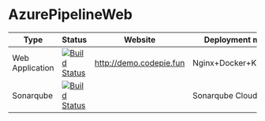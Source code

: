 # AzurePipelineWeb
Type | Status | Website | Deployment method
-|-|-|-
Web Application | [![Build Status](https://dev.azure.com/Zhiwen-Lin/AzurePipelineWeb/_apis/build/status/AzurePipelineWeb?branchName=master)](https://dev.azure.com/Zhiwen-Lin/AzurePipelineWeb/_build/latest?definitionId=3&branchName=master) | http://demo.codepie.fun | Nginx+Docker+Kubernetes
Sonarqube | [![Build Status](https://dev.azure.com/Zhiwen-Lin/Codepie/_apis/build/status/Sonarqube-AzurePipelineDemo?branchName=master)](https://dev.azure.com/Zhiwen-Lin/Codepie/_build/latest?definitionId=14&branchName=master) |  | Sonarqube Cloud


